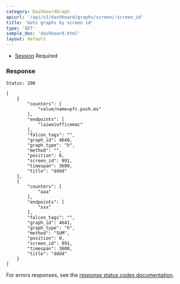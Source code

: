 ```yaml
---
category: DashboardGraph
apiurl: '/api/v1/dashboard/graphs/screen/:screen_id'
title: 'Gets graphs by screen id'
type: 'GET'
sample_doc: 'dashboard.html'
layout: default
---
```


* [Session](#/authentication) Required

### Response

```Status: 200```

```
[
    {
        "counters": [
            "value/name=pfc.push.ms"
        ],
        "endpoints": [
            "laiweiofficemac"
        ],
        "falcon_tags": "",
        "graph_id": 4640,
        "graph_type": "h",
        "method": "",
        "position": 0,
        "screen_id": 991,
        "timespan": 3600,
        "title": "dddd"
    },
    {
        "counters": [
            "aaa"
        ],
        "endpoints": [
            "xxx"
        ],
        "falcon_tags": "",
        "graph_id": 4641,
        "graph_type": "h",
        "method": "SUM",
        "position": 0,
        "screen_id": 991,
        "timespan": 3600,
        "title": "dddd"
    }
]
```

For errors responses, see the [response status codes documentation](#/response-status-codes).
